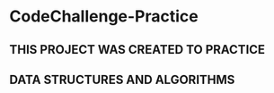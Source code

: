 # CodeChallenge-Practice

## THIS PROJECT WAS CREATED TO PRACTICE 

## DATA STRUCTURES AND ALGORITHMS



